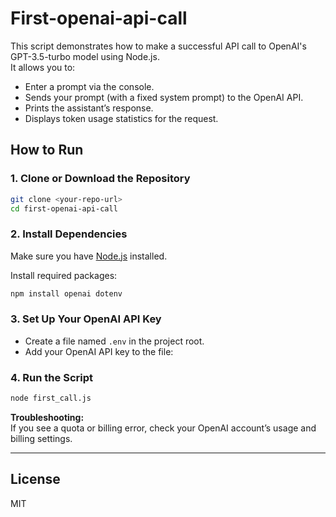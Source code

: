 # First-openai-api-call


This script demonstrates how to make a successful API call to OpenAI's GPT-3.5-turbo model using Node.js.  
It allows you to:
- Enter a prompt via the console.
- Sends your prompt (with a fixed system prompt) to the OpenAI API.
- Prints the assistant’s response.
- Displays token usage statistics for the request.

## How to Run

### 1. Clone or Download the Repository

```bash
git clone <your-repo-url>
cd first-openai-api-call
```

### 2. Install Dependencies

Make sure you have [Node.js](https://nodejs.org/) installed.

Install required packages:

```bash
npm install openai dotenv
```

### 3. Set Up Your OpenAI API Key

- Create a file named `.env` in the project root.
- Add your OpenAI API key to the file:

### 4. Run the Script

```bash
node first_call.js
```


**Troubleshooting:**  
If you see a quota or billing error, check your OpenAI account’s usage and billing settings.

---

## License

MIT